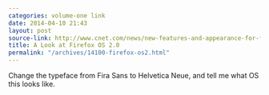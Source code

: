 ```yaml
---
categories: volume-one link
date: 2014-04-10 21:43
layout: post
source-link: http://www.cnet.com/news/new-features-and-appearance-for-firefox-os-2-0-emerge/
title: A Look at Firefox OS 2.0
permalink: "/archives/14100-firefox-os2.html"
---
```



Change the typeface from Fira Sans to Helvetica Neue, and tell me what OS this looks like. 
